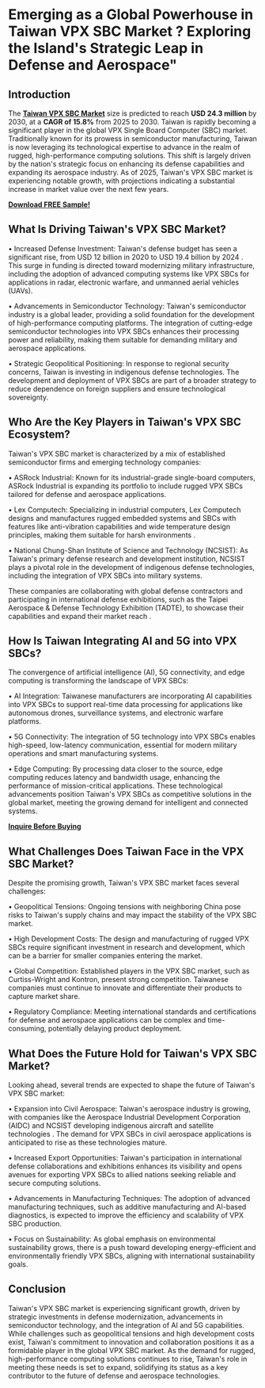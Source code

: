 # Emerging as a Global Powerhouse in Taiwan VPX SBC Market ? Exploring the Island's Strategic Leap in Defense and Aerospace"

## Introduction

The [**Taiwan VPX SBC Market**](https://www.nextmsc.com/report/taiwan-vpx-sbc-market-se3112) size is predicted to reach **USD 24.3 million** by 2030, at a **CAGR of 15.8%** from 2025 to 2030. Taiwan is rapidly becoming a significant player in the global VPX Single Board Computer (SBC) market. Traditionally known for its prowess in semiconductor manufacturing, Taiwan is now leveraging its technological expertise to advance in the realm of rugged, high-performance computing solutions. This shift is largely driven by the nation's strategic focus on enhancing its defense capabilities and expanding its aerospace industry. As of 2025, Taiwan's VPX SBC market is experiencing notable growth, with projections indicating a substantial increase in market value over the next few years.

[**Download FREE Sample!**](https://www.nextmsc.com/taiwan-vpx-sbc-market-se3112/request-sample)

## What Is Driving Taiwan's VPX SBC Market?

•	Increased Defense Investment: Taiwan's defense budget has seen a significant rise, from USD 12 billion in 2020 to USD 19.4 billion by 2024 . This surge in funding is directed toward modernizing military infrastructure, including the adoption of advanced computing systems like VPX SBCs for applications in radar, electronic warfare, and unmanned aerial vehicles (UAVs).

•	Advancements in Semiconductor Technology: Taiwan's semiconductor industry is a global leader, providing a solid foundation for the development of high-performance computing platforms. The integration of cutting-edge semiconductor technologies into VPX SBCs enhances their processing power and reliability, making them suitable for demanding military and aerospace applications.

•	Strategic Geopolitical Positioning: In response to regional security concerns, Taiwan is investing in indigenous defense technologies. The development and deployment of VPX SBCs are part of a broader strategy to reduce dependence on foreign suppliers and ensure technological sovereignty.

## Who Are the Key Players in Taiwan's VPX SBC Ecosystem?

Taiwan's VPX SBC market is characterized by a mix of established semiconductor firms and emerging technology companies:

•	ASRock Industrial: Known for its industrial-grade single-board computers, ASRock Industrial is expanding its portfolio to include rugged VPX SBCs tailored for defense and aerospace applications.

•	Lex Computech: Specializing in industrial computers, Lex Computech designs and manufactures rugged embedded systems and SBCs with features like anti-vibration capabilities and wide temperature design principles, making them suitable for harsh environments .

•	National Chung-Shan Institute of Science and Technology (NCSIST): As Taiwan's primary defense research and development institution, NCSIST plays a pivotal role in the development of indigenous defense technologies, including the integration of VPX SBCs into military systems.

These companies are collaborating with global defense contractors and participating in international defense exhibitions, such as the Taipei Aerospace & Defense Technology Exhibition (TADTE), to showcase their capabilities and expand their market reach .

## How Is Taiwan Integrating AI and 5G into VPX SBCs?

The convergence of artificial intelligence (AI), 5G connectivity, and edge computing is transforming the landscape of VPX SBCs:

•	AI Integration: Taiwanese manufacturers are incorporating AI capabilities into VPX SBCs to support real-time data processing for applications like autonomous drones, surveillance systems, and electronic warfare platforms.

•	5G Connectivity: The integration of 5G technology into VPX SBCs enables high-speed, low-latency communication, essential for modern military operations and smart manufacturing systems.

•	Edge Computing: By processing data closer to the source, edge computing reduces latency and bandwidth usage, enhancing the performance of mission-critical applications.
These technological advancements position Taiwan's VPX SBCs as competitive solutions in the global market, meeting the growing demand for intelligent and connected systems.

[**Inquire Before Buying**](https://www.nextmsc.com/taiwan-vpx-sbc-market-se3112/inquire-before-buying)

## What Challenges Does Taiwan Face in the VPX SBC Market?

Despite the promising growth, Taiwan's VPX SBC market faces several challenges:

•	Geopolitical Tensions: Ongoing tensions with neighboring China pose risks to Taiwan's supply chains and may impact the stability of the VPX SBC market.

•	High Development Costs: The design and manufacturing of rugged VPX SBCs require significant investment in research and development, which can be a barrier for smaller companies entering the market.

•	Global Competition: Established players in the VPX SBC market, such as Curtiss-Wright and Kontron, present strong competition. Taiwanese companies must continue to innovate and differentiate their products to capture market share.

•	Regulatory Compliance: Meeting international standards and certifications for defense and aerospace applications can be complex and time-consuming, potentially delaying product deployment.

## What Does the Future Hold for Taiwan's VPX SBC Market?

Looking ahead, several trends are expected to shape the future of Taiwan's VPX SBC market:

•	Expansion into Civil Aerospace: Taiwan's aerospace industry is growing, with companies like the Aerospace Industrial Development Corporation (AIDC) and NCSIST developing indigenous aircraft and satellite technologies . The demand for VPX SBCs in civil aerospace applications is anticipated to rise as these technologies mature.

•	Increased Export Opportunities: Taiwan's participation in international defense collaborations and exhibitions enhances its visibility and opens avenues for exporting VPX SBCs to allied nations seeking reliable and secure computing solutions.

•	Advancements in Manufacturing Techniques: The adoption of advanced manufacturing techniques, such as additive manufacturing and AI-based diagnostics, is expected to improve the efficiency and scalability of VPX SBC production.

•	Focus on Sustainability: As global emphasis on environmental sustainability grows, there is a push toward developing energy-efficient and environmentally friendly VPX SBCs, aligning with international sustainability goals.

## Conclusion

Taiwan's VPX SBC market is experiencing significant growth, driven by strategic investments in defense modernization, advancements in semiconductor technology, and the integration of AI and 5G capabilities. While challenges such as geopolitical tensions and high development costs exist, Taiwan's commitment to innovation and collaboration positions it as a formidable player in the global VPX SBC market. As the demand for rugged, high-performance computing solutions continues to rise, Taiwan's role in meeting these needs is set to expand, solidifying its status as a key contributor to the future of defense and aerospace technologies.
